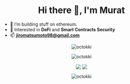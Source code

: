 <h1 align="center">Hi there 👋, I'm Murat</h1>

- 🔭 I’m building stuff on ethereum.
- 🌱 Interested in **DeFi** and **Smart Contracts Security**
- 📫 **jiromatsumoto98@gmail.com**

<p align="center">
<img src="https://komarev.com/ghpvc/?username=octokki&label=Views&color=lightgrey&style=flat-square" alt="octokki" /> 
</p>
<p align="center">
<img src="https://github-profile-trophy.vercel.app/?username=octokki&rank=SECRET,SSS,SS,S,AA,AAA,A&theme=radical&no-bg=true&no-frame=true&column=5" alt="octokki" />
</p>
<p align="center">
<img align="center" src="https://github-readme-stats.vercel.app/api?username=octokki&theme=blue-green&show_icons=true&count_private=true&hide_border=true" />
<img align="center" src="https://github-readme-stats.vercel.app/api/top-langs/?username=octokki&layout=compact&langs_count=6&theme=blue-green&hide_border=true" />

</p>
<p align="center">
<img align="center" src="https://github-readme-streak-stats.herokuapp.com/?user=octokki&theme=blue-green&hide_border=true" alt="octokki" />
</p>
